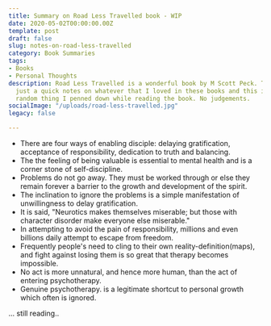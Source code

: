```yaml
---
title: Summary on Road Less Travelled book - WIP
date: 2020-05-02T00:00:00.00Z
template: post
draft: false
slug: notes-on-road-less-travelled
category: Book Summaries
tags:
- Books
- Personal Thoughts
description: Road Less Travelled is a wonderful book by M Scott Peck. This post is
  just a quick notes on whatever that I loved in these books and this is just total
  random thing I penned down while reading the book. No judgements.
socialImage: "/uploads/road-less-travelled.jpg"
legacy: false

---
```

* There are four ways of enabling disciple: delaying gratification, acceptance of responsibility, dedication to truth and balancing.
* The the feeling of being valuable is essential to mental health and is a corner stone of self-discipline.
* Problems do not go away. They must be worked through or else they remain forever a barrier to the growth and development of the spirit.
* The inclination to ignore the problems is a simple manifestation of unwillingness to delay gratification.
* It is said, "Neurotics makes themselves miserable; but those with character disorder make everyone else miserable."
* In attempting to avoid the pain of responsibility, millions and even billions daily attempt to escape from freedom.
* Frequently people's need to cling to their own reality-definition(maps), and fight against losing them is so great that therapy becomes impossible.
* No act is more unnatural, and hence more human, than the act of entering psychotherapy.
* Genuine psychotherapy. is a legitimate shortcut to personal growth which often is ignored.

... still reading..